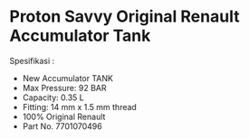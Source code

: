 # Proton Savvy Original Renault Accumulator Tank

Spesifikasi : 
* New Accumulator TANK
* Max Pressure: 92 BAR
* Capacity: 0.35 L
* Fitting: 14 mm x 1.5 mm thread
* 100% Original Renault
* Part No. 7701070496